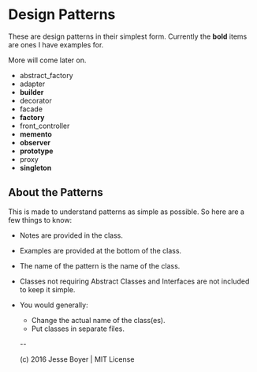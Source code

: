 # Design Patterns

These are design patterns in their simplest form.
Currently the **bold** items are ones I have examples for.

More will come later on.

- abstract_factory
- adapter
- **builder**
- decorator
- facade
- **factory**
- front_controller
- **memento**
- **observer**
- **prototype**
- proxy
- **singleton**

## About the Patterns
This is made to understand patterns as simple as possible. So here are a few things to know:

- Notes are provided in the class.
- Examples are provided at the bottom of the class.
- The name of the pattern is the name of the class.
- Classes not requiring Abstract Classes and Interfaces are not included to keep it simple.
- You would generally:
  - Change the actual name of the class(es).
  - Put classes in separate files.

  --

  (c) 2016 Jesse Boyer | MIT License